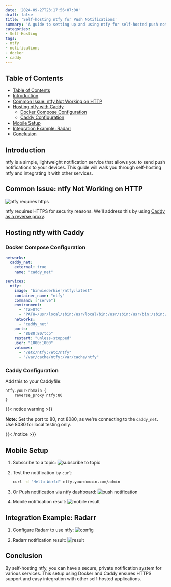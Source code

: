 ```yaml
---
date: '2024-09-27T23:17:56+07:00'
draft: false
title: 'Self-hosting ntfy for Push Notifications'
summary: 'A guide to setting up and using ntfy for self-hosted push notifications'
categories:
- Self-Hosting
tags:
- ntfy
- notifications
- docker
- caddy
---
```


## Table of Contents

- [Table of Contents](#table-of-contents)
- [Introduction](#introduction)
- [Common Issue: ntfy Not Working on HTTP](#common-issue-ntfy-not-working-on-http)
- [Hosting ntfy with Caddy](#hosting-ntfy-with-caddy)
  - [Docker Compose Configuration](#docker-compose-configuration)
  - [Caddy Configuration](#caddy-configuration)
- [Mobile Setup](#mobile-setup)
- [Integration Example: Radarr](#integration-example-radarr)
- [Conclusion](#conclusion)

## Introduction

ntfy is a simple, lightweight notification service that allows you to send push notifications to your devices. This guide will walk you through self-hosting ntfy and integrating it with other services.

## Common Issue: ntfy Not Working on HTTP

![ntfy requires https](./nttf-requires-https.png)

ntfy requires HTTPS for security reasons. We'll address this by using [Caddy as a reverse proxy](/posts/host-your-saas-with-caddy/).

## Hosting ntfy with Caddy

### Docker Compose Configuration

```yaml
networks:
  caddy_net:
    external: true
    name: "caddy_net"

services:
  ntfy:
    image: "binwiederhier/ntfy:latest"
    container_name: "ntfy"
    command: ["serve"]
    environment:
      - "TZ=UTC"
      - "PATH=/usr/local/sbin:/usr/local/bin:/usr/sbin:/usr/bin:/sbin:/bin"
    networks:
      - "caddy_net"
    ports:
      - "8080:80/tcp"
    restart: "unless-stopped"
    user: "1000:1000"
    volumes:
      - "/etc/ntfy:/etc/ntfy"
      - "/var/cache/ntfy:/var/cache/ntfy"
```


### Caddy Configuration

Add this to your Caddyfile:

```caddyfile
ntfy.your-domain {
    reverse_proxy ntfy:80
}
```

{{< notice warning >}}

**Note:** Set the port to 80, not 8080, as we're connecting to the `caddy_net`. Use 8080 for local testing only.

{{< /notice >}}

## Mobile Setup

1. Subscribe to a topic:
   ![subscribe to topic](./mobile-subscribe-topic.png)

2. Test the notification by `curl`:

   ```sh
   curl -d "Hello World" ntfy.yourdomain.com/admin
   ```

3. Or Push notification via ntfy dashboard:
   ![push notification](./push-notification.png)

4. Mobile notification result:
   ![mobile result](./notification-result.png)

## Integration Example: Radarr

1. Configure Radarr to use ntfy:
   ![config](radarr-ntfy.png)

2. Radarr notification result:
   ![result](radarr-ntfy-result.png)

## Conclusion

By self-hosting ntfy, you can have a secure, private notification system for various services. This setup using Docker and Caddy ensures HTTPS support and easy integration with other self-hosted applications.